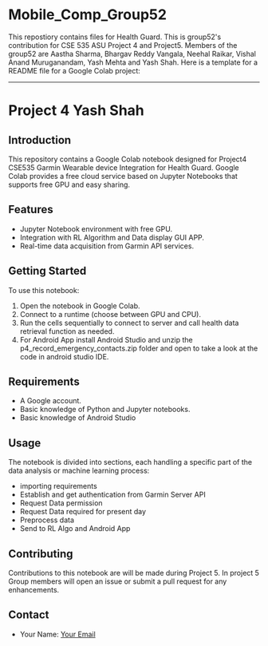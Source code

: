 # Mobile_Comp_Group52
This repostiory contains files for Health Guard. This is group52's contribution for CSE 535 ASU Project 4 and Project5. Members of the group52 are Aastha Sharma, Bhargav Reddy Vangala, Neehal Raikar, Vishal Anand Muruganandam, Yash Mehta and Yash Shah. 
Here is a template for a README file for a Google Colab project:

---
# Project 4 Yash Shah

## Introduction
This repository contains a Google Colab notebook designed for Project4 CSE535 Garmin Wearable device Integration for Health Guard. Google Colab provides a free cloud service based on Jupyter Notebooks that supports free GPU and easy sharing.

## Features
- Jupyter Notebook environment with free GPU.
- Integration with RL Algorithm and Data display GUI APP.
- Real-time data acquisition from Garmin API services.

## Getting Started
To use this notebook:
1. Open the notebook in Google Colab.
2. Connect to a runtime (choose between GPU and CPU).
3. Run the cells sequentially to connect to server and call health data retrieval function as needed.
4. For Android App install Android Studio and unzip the p4_record_emergency_contacts.zip folder and open to take a look at the code in android studio IDE.


## Requirements
- A Google account.
- Basic knowledge of Python and Jupyter notebooks.
- Basic knowledge of Android Studio

## Usage
The notebook is divided into sections, each handling a specific part of the data analysis or machine learning process:
- importing requirements
- Establish and get authentication from Garmin Server API
- Request Data permission
- Request Data required for present day 
- Preprocess data
- Send to RL Algo and Android App

## Contributing
Contributions to this notebook are will be made during Project 5. In project 5 Group members will open an issue or submit a pull request for any enhancements.

## Contact
- Your Name: [Your Email](mailto:yshah35@asu.edu)


